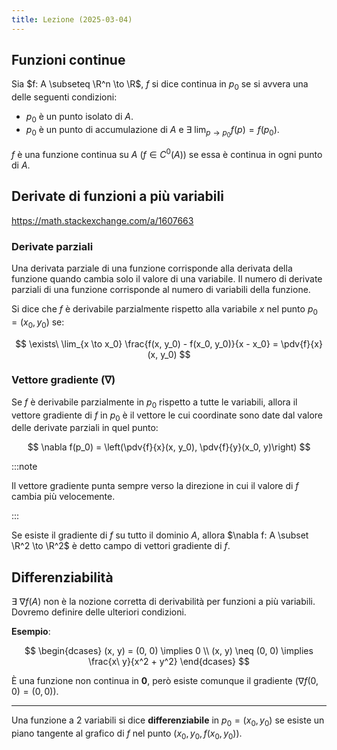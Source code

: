 ```yaml
---
title: Lezione (2025-03-04)
---
```


## Funzioni continue

Sia $f: A \subseteq \R^n \to \R$, $f$ si dice continua in $p_0$ se si avvera una
delle seguenti condizioni:

- $p_0$ è un punto isolato di $A$.
- $p_0$ è un punto di accumulazione di $A$ e
  $\exists\ \lim_{p \to p_0} f(p) = f(p_0)$.

$f$ è una funzione continua su $A$ ($f \in C^0(A)$) se essa è continua in ogni
punto di $A$.

## Derivate di funzioni a più variabili

<https://math.stackexchange.com/a/1607663>

### Derivate parziali

Una derivata parziale di una funzione corrisponde alla derivata della funzione
quando cambia solo il valore di una variabile. Il numero di derivate parziali di
una funzione corrisponde al numero di variabili della funzione.

Si dice che $f$ è derivabile parzialmente rispetto alla variabile $x$ nel punto
$p_0 = (x_0, y_0)$ se:

$$
\exists\ \lim_{x \to x_0} \frac{f(x, y_0) - f(x_0, y_0)}{x - x_0} = \pdv{f}{x}(x, y_0)
$$

### Vettore gradiente ($\nabla$)

Se $f$ è derivabile parzialmente in $p_0$ rispetto a tutte le variabili, allora
il vettore gradiente di $f$ in $p_0$ è il vettore le cui coordinate sono date
dal valore delle derivate parziali in quel punto:

$$
\nabla f(p_0) = \left(\pdv{f}{x}(x, y_0), \pdv{f}{y}(x_0, y)\right)
$$

:::note

Il vettore gradiente punta sempre verso la direzione in cui il valore di $f$
cambia più velocemente.

:::

Se esiste il gradiente di $f$ su tutto il dominio $A$, allora
$\nabla f: A \subset \R^2 \to \R^2$ è detto campo di vettori gradiente di $f$.

## Differenziabilità

$\exists\ \nabla f(A)$ non è la nozione corretta di derivabilità per funzioni a
più variabili. Dovremo definire delle ulteriori condizioni.

**Esempio**:

$$
\begin{dcases}
(x, y) = (0, 0) \implies 0 \\
(x, y) \neq (0, 0) \implies \frac{x\ y}{x^2 + y^2}
\end{dcases}
$$

È una funzione non continua in $\mathbf{0}$, però esiste comunque il gradiente
($\nabla f(0, 0) = (0, 0)$).

---

Una funzione a 2 variabili si dice **differenziabile** in $p_0 = (x_0, y_0)$ se
esiste un piano tangente al grafico di $f$ nel punto $(x_0, y_0, f(x_0, y_0))$.
